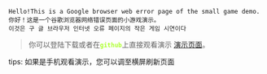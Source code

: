 	Hello!This is a Google browser web error page of the small game demo.
	你好！这是一个谷歌浏览器网络错误页面的小游戏演示。
	이것은 구 글 브라우저 인터넷 오류 페이지의 작은 게임 시연이다
> 你可以登陆下载或者在<b style=color:greenyellow>`github`</b>上直接观看演示 [演示页面](https://panjianxin1996.github.io/dinosaur/ "panjianxin1996")。
<p>tips: 如果是手机观看演示，您可以调至横屏刷新页面</p>
